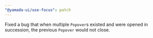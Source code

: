 ```yaml
---
"@yamada-ui/use-focus": patch
---
```


Fixed a bug that when multiple `Popover`s existed and were opened in succession, the previous `Popover` would not close.
